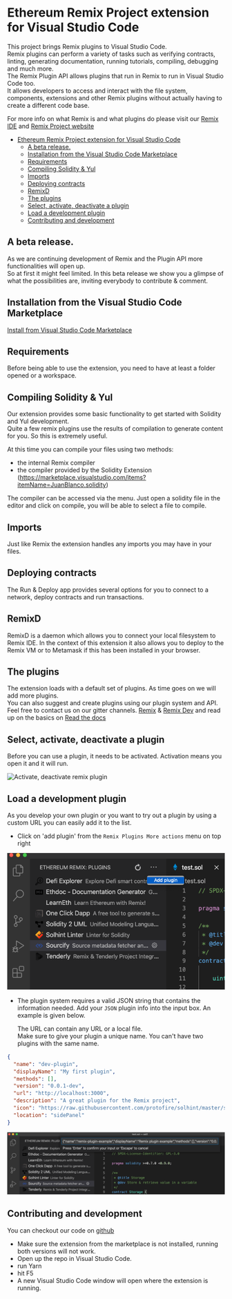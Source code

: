 # Ethereum Remix Project extension for Visual Studio Code
This project brings Remix plugins to Visual Studio Code.<br>Remix plugins can perform a variety of tasks such as verifying contracts, linting, generating documentation, running tutorials, compiling, debugging and much more.<br>The Remix Plugin API allows plugins that run in Remix to run in Visual Studio Code too.<br>
It allows developers to access and interact with the file system, components, extensions and other Remix plugins without actually having to create a different code base.

For more info on what Remix is and what plugins do please visit our [Remix IDE](https://remix.ethereum.org/) and [Remix Project website](https://remix-project.org/)

- [Ethereum Remix Project extension for Visual Studio Code](#ethereum-remix-project-extension-for-visual-studio-code)
  - [A beta release.](#a-beta-release)
  - [Installation from the Visual Studio Code Marketplace](#installation-from-the-visual-studio-code-marketplace)
  - [Requirements](#requirements)
  - [Compiling Solidity & Yul](#compiling-solidity--yul)
  - [Imports](#imports)
  - [Deploying contracts](#deploying-contracts)
  - [RemixD](#remixd)
  - [The plugins](#the-plugins)
  - [Select, activate, deactivate a plugin](#select-activate-deactivate-a-plugin)
  - [Load a development plugin](#load-a-development-plugin)
  - [Contributing and development](#contributing-and-development)

## A beta release. 

As we are continuing development of Remix and the Plugin API more functionalities will open up.<br>So at first it might feel limited. In this beta release we show you a glimpse of what the possibilities are, inviting everybody to contribute & comment.

## Installation from the Visual Studio Code Marketplace
[Install from Visual Studio Code Marketplace](https://marketplace.visualstudio.com/items?itemName=RemixProject.ethereum-remix)


## Requirements

Before being able to use the extension, you need to have at least a folder opened or a workspace.

## Compiling Solidity & Yul

Our extension provides some basic functionality to get started with Solidity and Yul development.<br>Quite a few remix plugins use the results of compilation to generate content for you. So this is extremely useful.

At this time you can compile your files using two methods:
* the internal Remix compiler
* the compiler provided by the Solidity Extension (https://marketplace.visualstudio.com/items?itemName=JuanBlanco.solidity)

The compiler can be accessed via the menu. Just open a solidity file in the editor and click on compile, you will be able to select a file to compile.

## Imports 

Just like Remix the extension handles any imports you may have in your files.

## Deploying contracts

The Run & Deploy app provides several options for you to connect to a network, deploy contracts and run transactions.

## RemixD

RemixD is a daemon which allows you to connect your local filesystem to Remix IDE. In the context of this extension it also allows you to deploy to the Remix VM or to Metamask if this has been installed in your browser.

## The plugins

The extension loads with a default set of plugins. As time goes on we will add more plugins.<br>You can also suggest and create plugins using our plugin system and API. Feel free to contact us on our gitter channels.
[Remix](https://gitter.im/ethereum/remix) & [Remix Dev](https://gitter.im/ethereum/remix-dev) and read up on the basics
on [Read the docs](https://remix-plugins-directory.readthedocs.io/en/latest/)
## Select, activate, deactivate a plugin

Before you can use a plugin, it needs to be activated. Activation means you open it and it will run.

![Activate, deactivate remix plugin](https://j.gifs.com/2xn4KP.gif)

## Load a development plugin

As you develop your own plugin or you want to try out a plugin by using a custom URL you can easily add it to the list.

* Click on 'add plugin' from the `Remix Plugins More actions` menu on top right
<p align="justify">
  <img src="https://raw.githubusercontent.com/ethereum/remix-vscode/master/media/doc-addplugin.png">
</p>

* The plugin system requires a valid JSON string that contains the information needed.
  Add your `JSON` plugin info into the input box. An example is given below.

  The URL can contain any URL or a local file.<br>Make sure to give your plugin a unique name. You can't have two plugins with the same name.
```json
{
  "name": "dev-plugin",
  "displayName": "My first plugin",
  "methods": [],
  "version": "0.0.1-dev",
  "url": "http://localhost:3000",
  "description": "A great plugin for the Remix project",
  "icon": "https://raw.githubusercontent.com/protofire/solhint/master/solhint-icon.png",
  "location": "sidePanel"
}
```

<p align="justify">
  <img src="https://raw.githubusercontent.com/ethereum/remix-vscode/master/media/doc-addplugin2.png">
</p>


## Contributing and development

You can checkout our code on [github](https://github.com/ethereum/remix-vscode)
* Make sure the extension from the marketplace is not installed, running both versions will not work.
* Open up the repo in Visual Studio Code.
* run Yarn
* hit F5
* A new Visual Studio Code window will open where the extension is running.